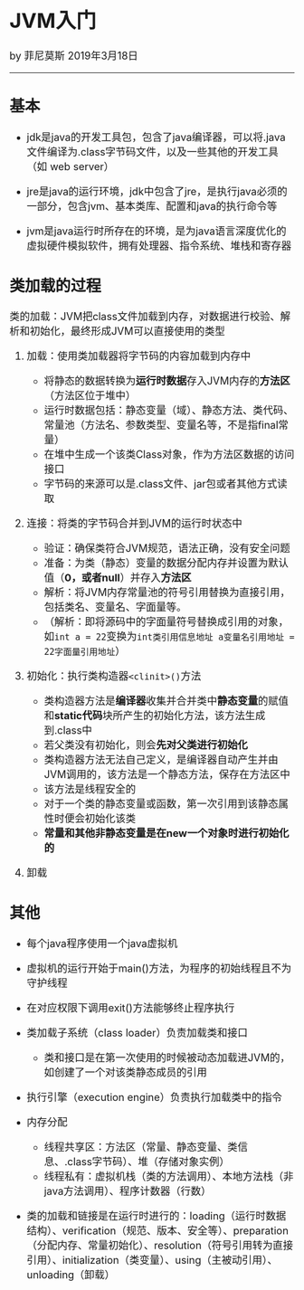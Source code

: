<font size="4">

# JVM入门

by 菲尼莫斯 2019年3月18日

---

## 基本

* jdk是java的开发工具包，包含了java编译器，可以将.java文件编译为.class字节码文件，以及一些其他的开发工具（如 web server）

* jre是java的运行环境，jdk中包含了jre，是执行java必须的一部分，包含jvm、基本类库、配置和java的执行命令等

* jvm是java运行时所存在的环境，是为java语言深度优化的虚拟硬件模拟软件，拥有处理器、指令系统、堆栈和寄存器

## 类加载的过程

类的加载：JVM把class文件加载到内存，对数据进行校验、解析和初始化，最终形成JVM可以直接使用的类型

1. 加载：使用类加载器将字节码的内容加载到内存中
    * 将静态的数据转换为**运行时数据**存入JVM内存的**方法区**（方法区位于堆中）
    * 运行时数据包括：静态变量（域）、静态方法、类代码、常量池（方法名、参数类型、变量名等，不是指final常量）
    * 在堆中生成一个该类Class对象，作为方法区数据的访问接口
    * 字节码的来源可以是.class文件、jar包或者其他方式读取

2. 连接：将类的字节码合并到JVM的运行时状态中
    * 验证：确保类符合JVM规范，语法正确，没有安全问题
    * 准备：为类（静态）变量的数据分配内存并设置为默认值（**0，或者null**）并存入**方法区**
    * 解析：将JVM内存常量池的符号引用替换为直接引用，包括类名、变量名、字面量等。
    * （解析：即将源码中的字面量符号替换成引用的对象，如`int a = 22`变换为`int类引用信息地址 a变量名引用地址 = 22字面量引用地址`）

3. 初始化：执行类构造器`<clinit>()`方法
   * 类构造器方法是**编译器**收集并合并类中**静态变量**的赋值和**static代码**块所产生的初始化方法，该方法生成到.class中
   * 若父类没有初始化，则会**先对父类进行初始化**
   * 类构造器方法无法自己定义，是编译器自动产生并由JVM调用的，该方法是一个静态方法，保存在方法区中
   * 该方法是线程安全的
   * 对于一个类的静态变量或函数，第一次引用到该静态属性时便会初始化该类
   * **常量和其他非静态变量是在new一个对象时进行初始化的**

4. 卸载

## 其他

* 每个java程序使用一个java虚拟机

* 虚拟机的运行开始于main()方法，为程序的初始线程且不为守护线程

* 在对应权限下调用exit()方法能够终止程序执行

* 类加载子系统（class loader）负责加载类和接口
    * 类和接口是在第一次使用的时候被动态加载进JVM的，如创建了一个对该类静态成员的引用

* 执行引擎（execution engine）负责执行加载类中的指令

* 内存分配
    * 线程共享区：方法区（常量、静态变量、类信息、.class字节码）、堆（存储对象实例）
    * 线程私有：虚拟机栈（类的方法调用）、本地方法栈（非java方法调用）、程序计数器（行数）

* 类的加载和链接是在运行时进行的：loading（运行时数据结构）、verification（规范、版本、安全等）、preparation（分配内存、常量初始化）、resolution（符号引用转为直接引用）、initialization（类变量）、using（主被动引用）、unloading（卸载）

</font>

